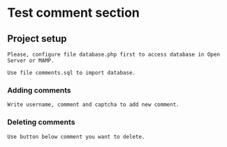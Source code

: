 # Test comment section

## Project setup
```
Please, configure file database.php first to access database in Open Server or MAMP. 

Use file comments.sql to import database.
```

### Adding comments
```
Write username, comment and captcha to add new comment.
```

### Deleting comments
```
Use button below comment you want to delete.
```

### 
